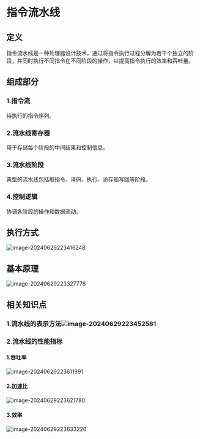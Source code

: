 # 指令流水线

## 定义

指令流水线是一种处理器设计技术，通过将指令执行过程分解为若干个独立的阶段，并同时执行不同指令在不同阶段的操作，以提高指令执行的效率和吞吐量。

## 组成部分

### 1.指令流

待执行的指令序列。

### 2.流水线寄存器

用于存储每个阶段的中间结果和控制信息。

### 3.流水线阶段

典型的流水线包括取指令、译码、执行、访存和写回等阶段。

### 4.控制逻辑

协调各阶段的操作和数据流动。

## 执行方式

![image-20240629223416248](../TyporaImage/计算机组成原理图片/image-20240629223416248.png)

## 基本原理

![image-20240629223327778](../TyporaImage/计算机组成原理图片/image-20240629223327778.png)

## 相关知识点

### 1.流水线的表示方法![image-20240629223452581](../TyporaImage/计算机组成原理图片/image-20240629223452581.png)

### 2.流水线的性能指标

#### 1.吞吐率

![image-20240629223611991](../TyporaImage/计算机组成原理图片/image-20240629223611991.png)

#### 2.加速比

![image-20240629223621780](../TyporaImage/计算机组成原理图片/image-20240629223621780.png)

#### 3.效率

![image-20240629223633220](../TyporaImage/计算机组成原理图片/image-20240629223633220.png)